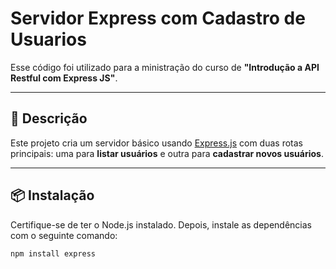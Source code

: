 # Servidor Express com Cadastro de Usuarios

Esse código foi utilizado para a ministração do curso de **"Introdução a API Restful com Express JS"**.

---

## 📄 Descrição

Este projeto cria um servidor básico usando [Express.js](https://expressjs.com/) com duas rotas principais: uma para **listar usuários** e outra para **cadastrar novos usuários**.

---

## 📦 Instalação

Certifique-se de ter o Node.js instalado. Depois, instale as dependências com o seguinte comando:

```bash
npm install express
